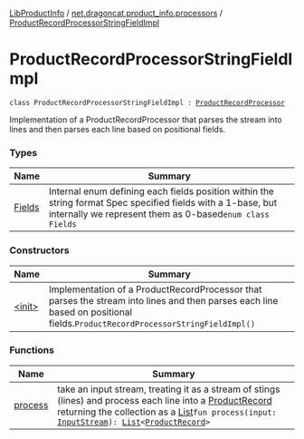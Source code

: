 [LibProductInfo](../../index.md) / [net.dragoncat.product_info.processors](../index.md) / [ProductRecordProcessorStringFieldImpl](./index.md)

# ProductRecordProcessorStringFieldImpl

`class ProductRecordProcessorStringFieldImpl : `[`ProductRecordProcessor`](../../net.dragoncat.product_info/-product-record-processor/index.md)

Implementation of a ProductRecordProcessor that parses the stream into
lines and then parses each line based on positional fields.

### Types

| Name | Summary |
|---|---|
| [Fields](-fields/index.md) | Internal enum defining each fields position within the string format Spec specified fields with a 1-base, but internally we represent them as 0-based`enum class Fields` |

### Constructors

| Name | Summary |
|---|---|
| [&lt;init&gt;](-init-.md) | Implementation of a ProductRecordProcessor that parses the stream into lines and then parses each line based on positional fields.`ProductRecordProcessorStringFieldImpl()` |

### Functions

| Name | Summary |
|---|---|
| [process](process.md) | take an input stream, treating it as a stream of stings (lines) and process each line into a [ProductRecord](../../net.dragoncat.product_info.datamodel/-product-record/index.md) returning the collection as a [List](https://kotlinlang.org/api/latest/jvm/stdlib/kotlin.collections/-list/index.html)`fun process(input: `[`InputStream`](https://docs.oracle.com/javase/6/docs/api/java/io/InputStream.html)`): `[`List`](https://kotlinlang.org/api/latest/jvm/stdlib/kotlin.collections/-list/index.html)`<`[`ProductRecord`](../../net.dragoncat.product_info.datamodel/-product-record/index.md)`>` |
